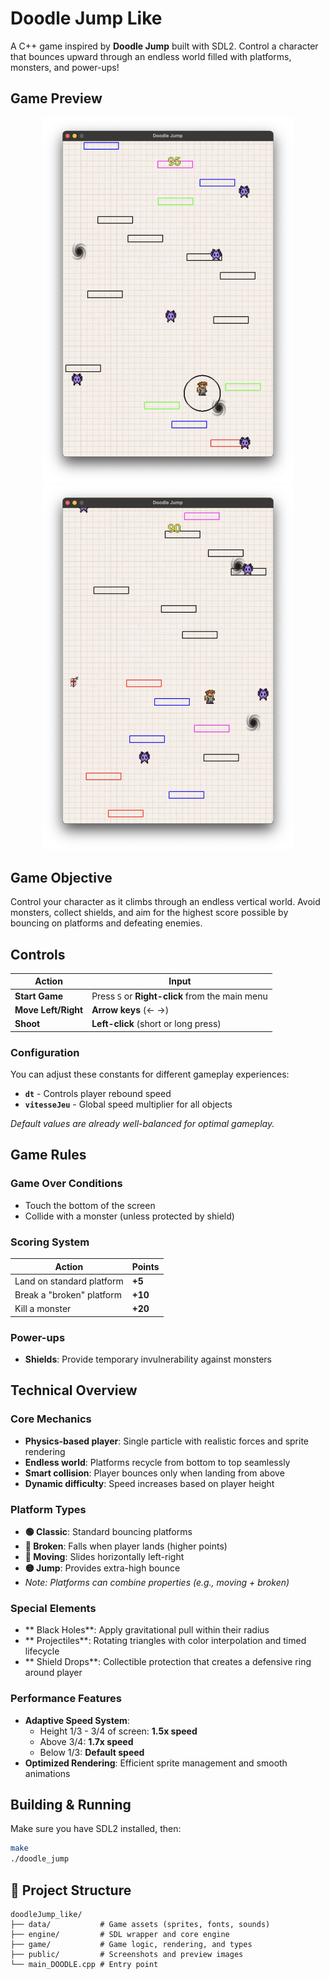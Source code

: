 # Doodle Jump Like

A C++ game inspired by **Doodle Jump** built with SDL2. Control a character that bounces upward through an endless world filled with platforms, monsters, and power-ups!

## Game Preview

<div align="center">
  <img src="public/dd_img1.png" alt="Gameplay Screenshot 1" width="400"/>
  <img src="public/dd_img2.png" alt="Gameplay Screenshot 2" width="400"/>
</div>

## Game Objective

Control your character as it climbs through an endless vertical world. Avoid monsters, collect shields, and aim for the highest score possible by bouncing on platforms and defeating enemies.

## Controls

| Action | Input |
|--------|-------|
| **Start Game** | Press `S` or **Right-click** from the main menu |
| **Move Left/Right** | **Arrow keys** (← →) |
| **Shoot** | **Left-click** (short or long press) |

### Configuration
You can adjust these constants for different gameplay experiences:
- **`dt`** - Controls player rebound speed
- **`vitesseJeu`** - Global speed multiplier for all objects

*Default values are already well-balanced for optimal gameplay.*

## Game Rules

### Game Over Conditions
- Touch the bottom of the screen
- Collide with a monster (unless protected by shield)

### Scoring System
| Action | Points |
|--------|--------|
| Land on standard platform | **+5** |
| Break a "broken" platform | **+10** |
| Kill a monster | **+20** |

### Power-ups
- **Shields**: Provide temporary invulnerability against monsters

## Technical Overview

### Core Mechanics
- **Physics-based player**: Single particle with realistic forces and sprite rendering
- **Endless world**: Platforms recycle from bottom to top seamlessly
- **Smart collision**: Player bounces only when landing from above
- **Dynamic difficulty**: Speed increases based on player height

### Platform Types
- **🟢 Classic**: Standard bouncing platforms
- **🔴 Broken**: Falls when player lands (higher points)
- **🔵 Moving**: Slides horizontally left-right
- **🟡 Jump**: Provides extra-high bounce
- *Note: Platforms can combine properties (e.g., moving + broken)*

### Special Elements
- ** Black Holes**: Apply gravitational pull within their radius
- ** Projectiles**: Rotating triangles with color interpolation and timed lifecycle
- ** Shield Drops**: Collectible protection that creates a defensive ring around player

### Performance Features
- **Adaptive Speed System**:
  - Height 1/3 - 3/4 of screen: **1.5x speed**
  - Above 3/4: **1.7x speed**  
  - Below 1/3: **Default speed**
- **Optimized Rendering**: Efficient sprite management and smooth animations

##  Building & Running

Make sure you have SDL2 installed, then:

```bash
make
./doodle_jump
```

## 📁 Project Structure

```
doodleJump_like/
├── data/           # Game assets (sprites, fonts, sounds)
├── engine/         # SDL wrapper and core engine
├── game/           # Game logic, rendering, and types
├── public/         # Screenshots and preview images
└── main_DOODLE.cpp # Entry point
```
